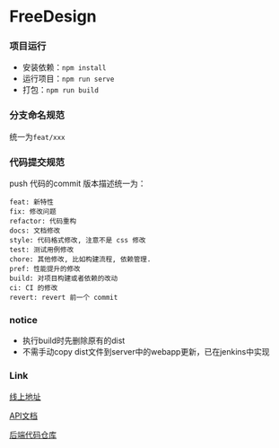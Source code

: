 # FreeDesign

### 项目运行

* 安装依赖：`npm install`
* 运行项目：`npm run serve`
* 打包：`npm run build`

### 分支命名规范

统一为`feat/xxx`

### 代码提交规范

push 代码的commit 版本描述统一为：

```
feat: 新特性
fix: 修改问题
refactor: 代码重构
docs: 文档修改
style: 代码格式修改, 注意不是 css 修改
test: 测试用例修改
chore: 其他修改, 比如构建流程, 依赖管理.
pref: 性能提升的修改
build: 对项目构建或者依赖的改动
ci: CI 的修改
revert: revert 前一个 commit
```
### notice
* 执行build时先删除原有的dist
* 不需手动copy dist文件到server中的webapp更新，已在jenkins中实现

### Link

[线上地址](http://47.107.78.74:3333/)

[API文档]()

[后端代码仓库](https://github.com/bertilchan/FreeDesign-Server)